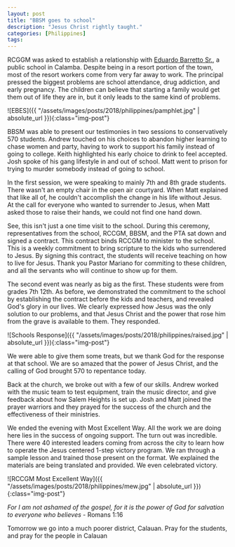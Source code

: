 ```yaml
---
layout: post
title: "BBSM goes to school"
description: "Jesus Christ rightly taught."
categories: [Philippines]
tags:
---
```


RCGGM was asked to establish a relationship with [Eduardo Barretto Sr.](https://www.facebook.com/EduardoBarrettoSrNationalHighSchool/), a public school in Calamba.  Despite being in a resort portion of the town, most of the resort workers come from very far away to work.  The principal pressed the biggest problems are school attendance, drug addiction, and early pregnancy.  The children can believe that starting a family would get them out of life they are in, but it only leads to the same kind of problems.  

![EBES]({{ "/assets/images/posts/2018/philippines/pamphlet.jpg" | absolute_url }}){:class="img-post"}

BBSM was able to present our testimonies in two sessions to conservatively 570 students.  Andrew touched on his choices to abandon higher learning to chase women and party, having to work to support his family instead of going to college.  Keith highlighted his early choice to drink to feel accepted.  Josh spoke of his gang lifestyle in and out of school.  Matt went to prison for trying to murder somebody instead of going to school.

In the first session, we were speaking to mainly 7th and 8th grade students.  There wasn't an empty chair in the open air courtyard.  When Matt explained that like all of, he couldn't accomplish the change in his life without Jesus.  At the call for everyone who wanted to surrender to Jesus, when Matt asked those to raise their hands, we could not find one hand down.  

See, this isn't just a one time visit to the school.  During this ceremony, representatives from the school, RCCGM, BBSM, and the PTA sat down and signed a contract.  This contract binds RCCGM to minister to the school.  This is a weekly commitment to bring scripture to the kids who surrendered to Jesus.  By signing this contract, the students will receive teaching on how to live for Jesus.  Thank you Pastor Mariano for commiting to these children, and all the servants who will continue to show up for them.

The second event was nearly as big as the first.  These students were from grades 7th 12th.  As before, we demonstrated the commitment to the school by establishing the contract before the kids and teachers, and revealed God's glory in our lives.  We clearly expressed how Jesus was the only solution to our problems, and that Jesus Christ and the power that rose him from the grave is available to them.  They responded.

![Schools Response]({{ "/assets/images/posts/2018/philippines/raised.jpg" | absolute_url }}){:class="img-post"}

We were able to give them some treats, but we thank God for the response at that school.  We are so amazed that the power of Jesus Christ, and the calling of God brought 570 to repentance today.

Back at the church, we broke out with a few of our skills.  Andrew worked with the music team to test equipment, train the music director, and give feedback about how Salem Heights is set up.  Josh and Matt joined the prayer warriors and they prayed for the success of the church and the effectiveness of their ministries.  

We ended the evening with Most Excellent Way.  All the work we are doing here lies in the success of ongoing support.  The turn out was incredible.  There were 40 interested leaders coming from across the city to learn how to operate the Jesus centered 1-step victory program.  We ran through a sample lesson and trained those present on the format.  We explained the materials are being translated and provided.  We even celebrated victory.

![RCCGM Most Excellent Way]({{ "/assets/images/posts/2018/philippines/mew.jpg" | absolute_url }}){:class="img-post"}

*For I am not ashamed of the gospel, for it is the power of God for salvation to everyone who believes* - Romans 1:16

Tomorrow we go into a much poorer district, Calauan.  Pray for the students, and pray for the people in Calauan